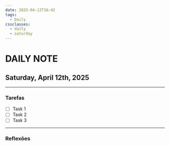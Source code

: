 ```yaml
---
date: 2025-04-12T16:42
tags:
  - Daily
cssclasses:
  - daily
  - saturday
---
```

# DAILY NOTE
## Saturday, April 12th, 2025
***
### Tarefas
- [ ] Task 1
- [ ] Task 2
- [ ] Task 3
***
### Reflexões
